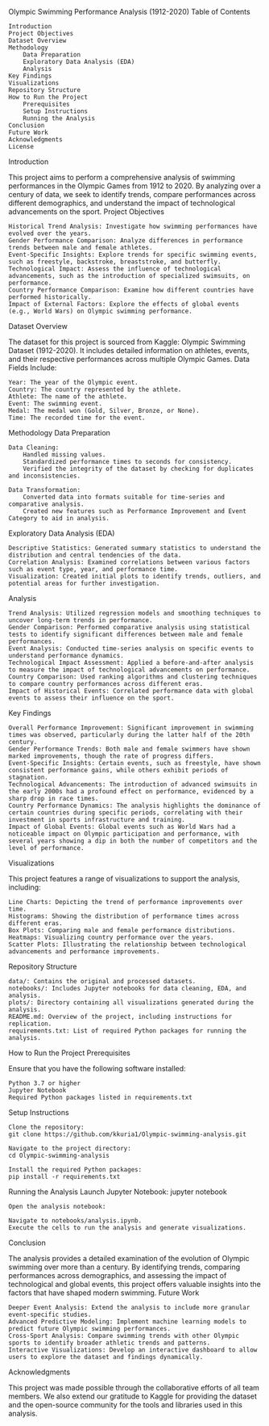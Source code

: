 Olympic Swimming Performance Analysis (1912-2020)
Table of Contents

    Introduction
    Project Objectives
    Dataset Overview
    Methodology
        Data Preparation
        Exploratory Data Analysis (EDA)
        Analysis
    Key Findings
    Visualizations
    Repository Structure
    How to Run the Project
        Prerequisites
        Setup Instructions
        Running the Analysis
    Conclusion
    Future Work
    Acknowledgments
    License

Introduction

This project aims to perform a comprehensive analysis of swimming performances in the Olympic Games from 1912 to 2020. By analyzing over a century of data, we seek to identify trends, compare performances across different demographics, and understand the impact of technological advancements on the sport.
Project Objectives

    Historical Trend Analysis: Investigate how swimming performances have evolved over the years.
    Gender Performance Comparison: Analyze differences in performance trends between male and female athletes.
    Event-Specific Insights: Explore trends for specific swimming events, such as freestyle, backstroke, breaststroke, and butterfly.
    Technological Impact: Assess the influence of technological advancements, such as the introduction of specialized swimsuits, on performance.
    Country Performance Comparison: Examine how different countries have performed historically.
    Impact of External Factors: Explore the effects of global events (e.g., World Wars) on Olympic swimming performance.

Dataset Overview

The dataset for this project is sourced from Kaggle: Olympic Swimming Dataset (1912-2020). It includes detailed information on athletes, events, and their respective performances across multiple Olympic Games.
Data Fields Include:

    Year: The year of the Olympic event.
    Country: The country represented by the athlete.
    Athlete: The name of the athlete.
    Event: The swimming event.
    Medal: The medal won (Gold, Silver, Bronze, or None).
    Time: The recorded time for the event.

Methodology
Data Preparation

    Data Cleaning:
        Handled missing values.
        Standardized performance times to seconds for consistency.
        Verified the integrity of the dataset by checking for duplicates and inconsistencies.

    Data Transformation:
        Converted data into formats suitable for time-series and comparative analysis.
        Created new features such as Performance Improvement and Event Category to aid in analysis.

Exploratory Data Analysis (EDA)

    Descriptive Statistics: Generated summary statistics to understand the distribution and central tendencies of the data.
    Correlation Analysis: Examined correlations between various factors such as event type, year, and performance time.
    Visualization: Created initial plots to identify trends, outliers, and potential areas for further investigation.

Analysis

    Trend Analysis: Utilized regression models and smoothing techniques to uncover long-term trends in performance.
    Gender Comparison: Performed comparative analysis using statistical tests to identify significant differences between male and female performances.
    Event Analysis: Conducted time-series analysis on specific events to understand performance dynamics.
    Technological Impact Assessment: Applied a before-and-after analysis to measure the impact of technological advancements on performance.
    Country Comparison: Used ranking algorithms and clustering techniques to compare country performances across different eras.
    Impact of Historical Events: Correlated performance data with global events to assess their influence on the sport.

Key Findings

    Overall Performance Improvement: Significant improvement in swimming times was observed, particularly during the latter half of the 20th century.
    Gender Performance Trends: Both male and female swimmers have shown marked improvements, though the rate of progress differs.
    Event-Specific Insights: Certain events, such as freestyle, have shown consistent performance gains, while others exhibit periods of stagnation.
    Technological Advancements: The introduction of advanced swimsuits in the early 2000s had a profound effect on performance, evidenced by a sharp drop in race times.
    Country Performance Dynamics: The analysis highlights the dominance of certain countries during specific periods, correlating with their investment in sports infrastructure and training.
    Impact of Global Events: Global events such as World Wars had a noticeable impact on Olympic participation and performance, with several years showing a dip in both the number of competitors and the level of performance.

Visualizations

This project features a range of visualizations to support the analysis, including:

    Line Charts: Depicting the trend of performance improvements over time.
    Histograms: Showing the distribution of performance times across different eras.
    Box Plots: Comparing male and female performance distributions.
    Heatmaps: Visualizing country performance over the years.
    Scatter Plots: Illustrating the relationship between technological advancements and performance improvements.

Repository Structure

    data/: Contains the original and processed datasets.
    notebooks/: Includes Jupyter notebooks for data cleaning, EDA, and analysis.
    plots/: Directory containing all visualizations generated during the analysis.
    README.md: Overview of the project, including instructions for replication.
    requirements.txt: List of required Python packages for running the analysis.

How to Run the Project
Prerequisites

Ensure that you have the following software installed:

    Python 3.7 or higher
    Jupyter Notebook
    Required Python packages listed in requirements.txt

Setup Instructions

    Clone the repository:
    git clone https://github.com/kkuria1/Olympic-swimming-analysis.git

    Navigate to the project directory:
    cd Olympic-swimming-analysis

    Install the required Python packages:
    pip install -r requirements.txt
    
Running the Analysis
    Launch Jupyter Notebook:
    jupyter notebook

    Open the analysis notebook:

    Navigate to notebooks/analysis.ipynb.
    Execute the cells to run the analysis and generate visualizations.

Conclusion

The analysis provides a detailed examination of the evolution of Olympic swimming over more than a century. By identifying trends, comparing performances across demographics, and assessing the impact of technological and global events, this project offers valuable insights into the factors that have shaped modern swimming.
Future Work

    Deeper Event Analysis: Extend the analysis to include more granular event-specific studies.
    Advanced Predictive Modeling: Implement machine learning models to predict future Olympic swimming performances.
    Cross-Sport Analysis: Compare swimming trends with other Olympic sports to identify broader athletic trends and patterns.
    Interactive Visualizations: Develop an interactive dashboard to allow users to explore the dataset and findings dynamically.

Acknowledgments

This project was made possible through the collaborative efforts of all team members. We also extend our gratitude to Kaggle for providing the dataset and the open-source community for the tools and libraries used in this analysis.
